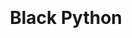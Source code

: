 <h1 align="center">
  <br>
  <a href="https://github.com/RaidTheWeb/Black-Python"><a href="https://i.ibb.co/98Z0FnZ/black-python-1.png" alt="black-python" border="0"></a></a>
  <br>
  Black Python
  <br>
</h1>
